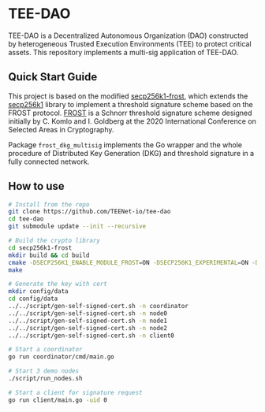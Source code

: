 # TEE-DAO
TEE-DAO is a Decentralized Autonomous Organization (DAO) constructed by heterogeneous Trusted Execution Environments (TEE) to protect critical assets. This repository implements a multi-sig application of TEE-DAO.

## Quick Start Guide
This project is based on the modified [secp256k1-frost](https://github.com/Payson1019/secp256k1-frost), which extends the [secp256k1](https://github.com/bitcoin-core/secp256k1) library to implement a threshold signature scheme based on the FROST protocol. [FROST](https://eprint.iacr.org/2020/852) is a Schnorr threshold signature scheme designed initially by C. Komlo and I. Goldberg at the 2020 International Conference on Selected Areas in Cryptography.

Package `frost_dkg_multisig`  implements the Go wrapper and the whole procedure of Distributed Key Generation (DKG) and threshold signature in a fully connected network.

## How to use
```bash
# Install from the repo
git clone https://github.com/TEENet-io/tee-dao
cd tee-dao
git submodule update --init --recursive

# Build the crypto library
cd secp256k1-frost
mkdir build && cd build
cmake -DSECP256K1_ENABLE_MODULE_FROST=ON -DSECP256K1_EXPERIMENTAL=ON -DSECP256K1_BUILD_EXAMPLES=ON .. 
make

# Generate the key with cert
mkdir config/data
cd config/data
../../script/gen-self-signed-cert.sh -n coordinator
../../script/gen-self-signed-cert.sh -n node0
../../script/gen-self-signed-cert.sh -n node1
../../script/gen-self-signed-cert.sh -n node2
../../script/gen-self-signed-cert.sh -n client0

# Start a coordinator
go run coordinator/cmd/main.go 

# Start 3 demo nodes
./script/run_nodes.sh

# Start a client for signature request
go run client/main.go -uid 0
```

